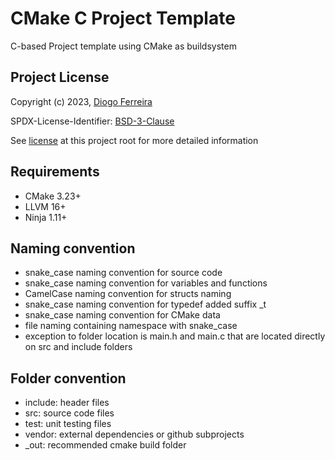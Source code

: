 # CMake C Project Template
C-based Project template using CMake as buildsystem

## Project License
Copyright (c) 2023, [Diogo Ferreira](https://github.com/diogoefl)

SPDX-License-Identifier: [BSD-3-Clause](https://spdx.org/licenses/BSD-3-Clause.html)

See [license](./LICENSE) at this project root for more detailed information

## Requirements

- CMake 3.23+
- LLVM 16+
- Ninja 1.11+

## Naming convention

- snake_case naming convention for source code
- snake_case naming convention for variables and functions
- CamelCase naming convention for structs naming
- snake_case naming convention for typedef added suffix _t
- snake_case naming convention for CMake data
- file naming containing namespace with snake_case
- exception to folder location is main.h and main.c that are located directly on src and include folders


## Folder convention

- include: header files
- src: source code files
- test: unit testing files
- vendor: external dependencies or github subprojects
- _out: recommended cmake build folder
